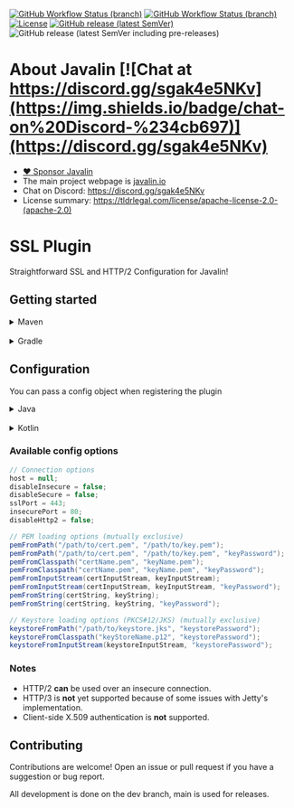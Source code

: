 
[![GitHub Workflow Status (branch)](https://img.shields.io/github/workflow/status/javalin/javalin-ssl/Test%20all%20JDKs%20on%20all%20OSes%20and%20Publish/main?label=main&logo=githubactions&logoColor=white)](https://github.com/javalin/javalin-ssl/actions?query=branch%3Amain)
[![GitHub Workflow Status (branch)](https://img.shields.io/github/workflow/status/javalin/javalin-ssl/Test%20all%20JDKs%20on%20all%20OSes%20and%20Publish/dev?label=dev&logo=githubactions&logoColor=white)](https://github.com/javalin/javalin-ssl/actions?query=branch%3Adev)
[![License](https://img.shields.io/badge/License-Apache%202.0-blue.svg)](https://opensource.org/licenses/Apache-2.0)
[![GitHub release (latest SemVer)](https://img.shields.io/github/v/release/javalin/javalin-ssl?label=Latest%20Release)](https://github.com/javalin/javalin-ssl/releases)
![GitHub release (latest SemVer including pre-releases)](https://img.shields.io/github/v/release/javalin/javalin-ssl?include_prereleases&label=Latest%20Snapshot)

# About Javalin [![Chat at https://discord.gg/sgak4e5NKv](https://img.shields.io/badge/chat-on%20Discord-%234cb697)](https://discord.gg/sgak4e5NKv)

* [:heart: Sponsor Javalin](https://github.com/sponsors/tipsy)
* The main project webpage is [javalin.io](https://javalin.io)
* Chat on Discord: https://discord.gg/sgak4e5NKv
* License summary: https://tldrlegal.com/license/apache-license-2.0-(apache-2.0)

# SSL Plugin
Straightforward SSL and HTTP/2 Configuration for Javalin!

## Getting started

<details>
  <summary>Maven</summary>

#### Add the desired repository

<!--- 
Releases:
```xml
<repository>
  <id>zugazagoitia-repo-releases</id>
  <name>Zugazagoitia Repository</name>
  <url>https://repo.zugazagoitia.com/releases</url>
</repository>
```
--->

Snapshots:
```xml
<repository>
  <id>zugazagoitia-repo-snapshots</id>
  <name>Zugazagoitia Repository</name>
  <url>https://repo.zugazagoitia.com/snapshots</url>
</repository>
```

#### And the dependency

<!--- Latest release:
```xml
<dependency>
  <groupId>io.javalin</groupId>
  <artifactId>javalin-ssl</artifactId>
  <version>1.0.0</version>
</dependency>
``` --->
Latest snapshot:
```xml
<dependency>
  <groupId>io.javalin</groupId>
  <artifactId>javalin-ssl</artifactId>
  <version>5.0.0-SNAPSHOT</version>
</dependency>
```
</details>
<br>
<details>
  <summary>Gradle</summary>

#### Add the desired repository
<!---
```groovy
maven {
    url "https://repo.zugazagoitia.com/releases" //Repo for releases
}
```
--->

```groovy
maven {
    url "https://repo.zugazagoitia.com/snapshots" //Repo for snapshots
}
```

#### And dependency
<!---
```groovy
implementation('io.javalin:javalin-ssl:1.0.0') //Latest Release
```
--->
```groovy
implementation('io.javalin:javalin-ssl:5.0.0-SNAPSHOT') //Latest snapshot
```

</details>



## Configuration

You can pass a config object when registering the plugin

<details>
  <summary>Java</summary>

```java
Javalin.create(config ->  { 
	...  // your Javalin config here
	config.plugins.register(new SSLPlugin(ssl-> {  
            ... // your SSL configuration here
            ssl.loadPemFromPath("/path/to/cert.pem", "/path/to/key.pem"); 
	}));
});
```
</details>

<br>

<details>
  <summary>Kotlin</summary>

```kotlin
Javalin.create { config ->
    ... // your Javalin config here
    config.plugins.register(SSLPlugin { ssl ->
        ... // your SSL configuration here
        ssl.loadPemFromPath("/path/to/cert.pem", "/path/to/key.pem")
    })
}
```

</details>

### Available config options

```java
// Connection options
host = null;                                                                // Host to bind to, by default it will bind to all interfaces.
disableInsecure = false;                                                    // Disable the default http (insecure) connector.
disableSecure = false;                                                      // Disable the default https (secure) connector.
sslPort = 443;                                                              // Port to use on the SSL (secure) connector.
insecurePort = 80;                                                          // Port to use on the http (insecure) connector.
disableHttp2 = false;                                                       // Disables HTTP/2 Support

// PEM loading options (mutually exclusive)
pemFromPath("/path/to/cert.pem", "/path/to/key.pem");                   // Loads the cert and keys from the given paths.
pemFromPath("/path/to/cert.pem", "/path/to/key.pem", "keyPassword");    // Loads the cert and keys from the given paths with the given key password.
pemFromClasspath("certName.pem", "keyName.pem");                        // Loads the cert and keys from the given paths in the classpath.
pemFromClasspath("certName.pem", "keyName.pem", "keyPassword");         // Loads the cert and keys from the given paths in the classpath with the given key password.
pemFromInputStream(certInputStream, keyInputStream);                    // Loads the cert and keys from the given input streams.
pemFromInputStream(certInputStream, keyInputStream, "keyPassword");     // Loads the cert and keys from the given input streams with the given key password.
pemFromString(certString, keyString);                                   // Loads the cert and keys from the given strings.
pemFromString(certString, keyString, "keyPassword");                    // Loads the cert and keys from the given strings with the given key password.

// Keystore loading options (PKCS#12/JKS) (mutually exclusive)
keystoreFromPath("/path/to/keystore.jks", "keystorePassword");          // Loads the keystore from the given path
keystoreFromClasspath("keyStoreName.p12", "keystorePassword");          // Loads the keystore from the given path in the classpath.
keystoreFromInputStream(keystoreInputStream, "keystorePassword");       // Loads the keystore from the given input stream.

```

### Notes

- HTTP/2 **can** be used over an insecure connection.
- HTTP/3 is **not** yet supported because of some issues with Jetty's implementation.
- Client-side X.509 authentication is **not** supported.

## Contributing

Contributions are welcome! Open an issue or pull request if you have a suggestion or bug report. 

All development is done on the dev branch, main is used for releases.




